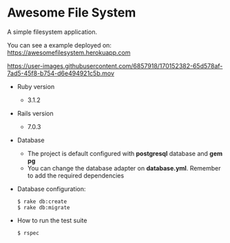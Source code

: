 # Awesome File System

A simple filesystem application.

You can see a example deployed on: https://awesomefilesystem.herokuapp.com



https://user-images.githubusercontent.com/6857918/170152382-65d578af-7ad5-45f8-b754-d6e494921c5b.mov



* Ruby version
    - 3.1.2
* Rails version
    - 7.0.3
* Database
    - The project is default configured with **postgresql** database and **gem pg**
    - You can change the database adapter on **database.yml**. Remember to add the required dependencies

* Database configuration:

    ````
    $ rake db:create
    $ rake db:migrate

* How to run the test suite
    ````
    $ rspec
